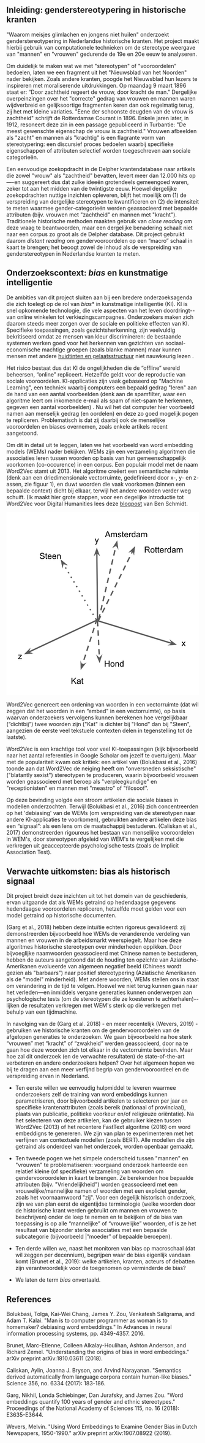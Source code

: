 ## Inleiding: genderstereotypering in historische kranten

"Waarom meisjes glimlachen en jongens niet huilen" onderzoekt genderstereotypering in Nederlandse historische kranten. Het project maakt hierbij gebruik van computationele technieken om de stereotype weergave van "mannen" en "vrouwen" gedurende de 19e en 20e eeuw te analyseren.

Om duidelijk te maken wat we met "stereotypen" of "vooroordelen" bedoelen, laten we een fragment uit het "Nieuwsblad van het Noorden" nader bekijken. Zoals andere kranten, poogde het Nieuwsblad hun lezers te inspireren met moraliserende uitdrukkingen. Op maandag 9 maart 1896 staat er: “Door zachtheid regeert de vrouw, door kracht de man." Dergelijke overpeinzingen over het "correcte" gedrag van vrouwen en mannen waren wijdverbreid en gelijksoortige fragmenten keren dan ook regelmatig terug, zij het met kleine variaties. "Eene der schoonste deugden van de vrouw is zachtheid" schrijft de Rotterdamse Courant in 1896. Enkele jaren later, in 1912, resoneert deze zin in een passage gepubliceerd in Turbantie: "De meest gewenschte eigenschap de vrouw is zachtheid." Vrouwen afbeelden als "zacht" en mannen als "krachtig" is een flagrante vorm van stereotypering: een discursief proces bedoelen waarbij specifieke eigenschappen of attributen selectief worden toegeschreven aan sociale categorieën.

Een eenvoudige zoekopdracht in de Delpher krantendatabase naar artikels die zowel "vrouw" als "zachtheid" bevatten, levert meer dan 12.000 hits op—-en suggereert dus dat zulke ideeën grotendeels gemeengoed waren, zeker tot aan het midden van de twintigste eeuw. Hoewel dergelijke zoekopdrachten nuttige inzichten opleveren, blijft het moeilijk om (1) de verspreiding van dergelijke stereotypen te kwantificeren en (2) de intensiteit te meten waarmee gender-categorieën werden geassocieerd met bepaalde attributen (bijv. vrouwen met "zachtheid" en mannen met "kracht"). Traditionele historische methoden maakten gebruik van _close reading_ om deze vraag te beantwoorden, maar een dergelijke benadering schaalt niet naar een corpus zo groot als de Delpher database. Dit project gebruikt daarom _distant reading_ om gendervooroordelen op een “macro” schaal in kaart te brengen; het beoogt zowel de inhoud als de verspreiding van genderstereotypen in Nederlandse kranten te meten.

## Onderzoekscontext: _bias_ en kunstmatige intelligentie

De ambities van dit project sluiten aan bij een bredere onderzoeksagenda die zich toelegt op de rol van _bias_* in kunstmatige intelligentie (KI). KI is snel opkomende technologie, die vele aspecten van het leven doordringt--van online winkelen tot verkiezingscampagnes. Onderzoekers maken zich daarom steeds meer zorgen over de sociale en politieke effecten van KI. Specifieke toepassingen, zoals gezichtsherkenning, zijn veelvuldig bekritiseerd omdat ze mensen van kleur discrimineren: de bestaande systemen werken goed voor het herkennen van gezichten van sociaal-economische machtige groepen (zoals blanke mannen) maar kunnen mensen met andere [huidtinten en gelaatsstructuur](https://www.ted.com/talks/joy_buolamwini_how_i_m_fighting_bias_in_algorithms?language=en) niet nauwkeurig lezen .

Het risico bestaat dus dat KI de ongelijkheden die de “offline” wereld beheersen, “online” repliceert. Hetzelfde geldt voor de reproductie van sociale vooroordelen. KI-applicaties zijn vaak gebaseerd op "Machine Learning", een techniek waarbij computers een bepaald gedrag "leren" aan de hand van een aantal voorbeelden (denk aan de spamfilter, waar een algoritme leert om inkomende e-mail als spam of niet-spam te herkennen, gegeven een aantal voorbeelden) . Nu wil het dat computer hier voorbeeld namen aan menselijk gedrag (en oordelen) en deze zo goed mogelijk pogen te repliceren. Problematisch is dat zij daarbij ook de menselijke vooroordelen en biases overnemen, zoals enkele artikels recent aangetoond.

Om dit in detail uit te leggen, laten we het voorbeeld van word embedding models (WEMs) nader bekijken. WEMs zijn een verzameling algoritmen die associaties leren tussen woorden op basis van hun gemeenschappelijk voorkomen (co-occurence) in een corpus. Een populair model met de naam Word2Vec stamt uit 2013. Het algoritme creëert een semantische ruimte (denk aan een driedimensionale vectorruimte, gedefinieerd door x-, y- en z-assen, zie figuur 1), en duwt woorden die vaak voorkomen (binnen een bepaalde context) dicht bij elkaar, terwijl het andere woorden verder weg schuift. (Ik maakt hier grote stappen, voor een degelijke introductie tot Word2Vec voor Digital Humanities lees deze [blogpost](http://bookworm.benschmidt.org/posts/2015-10-25-Word-Embeddings.html) van Ben Schmidt.

![Voorbeeld van een drie-dimensionale word embedding ruimte](./figures/figuur1.png)

Word2Vec genereert een ordening van woorden in een vectorruimte (dat wil zeggen dat het woorden in een “embed" in een vectorruimte), op basis waarvan onderzoekers vervolgens kunnen berekenen hoe vergelijkbaar (“dichtbij”) twee woorden zijn ("Kat" is dichter bij "Hond" dan bij "Steen", aangezien de eerste veel tekstuele contexten delen in tegenstelling tot de laatste).

Word2Vec is een krachtige tool voor veel KI-toepassingen (kijk bijvoorbeeld naar het aantal referenties in Google Scholar om jezelf te overtuigen). Maar met de populariteit kwam ook kritiek: een artikel van (Bolukbasi et al., 2016) toonde aan dat Word2Vec de neiging heeft om "onversneden seksistische" ("blatantly sexist") stereotypen te produceren, waarin bijvoorbeeld vrouwen worden geassocieerd met beroep als "verpleegkundige" en "receptionisten" en mannen met "meastro" of "filosoof".

Op deze bevinding volgde een stroom artikelen die sociale biases in modellen onderzochten. Terwijl (Bolukbasi et al., 2016) zich concentreerden op het 'debiasing' van de WEMs (om verspreiding van de stereotypen naar andere KI-applicaties te voorkomen), gebruikten andere artikelen deze bias een “signaal”: als een lens om de maatschappij bestuderen.  (Caliskan et al., 2017) demonstreerden rigoureus het bestaan van menselijke vooroordelen in WEM's, door stereotypen afgeleid van WEM's te vergelijken met die verkregen uit geaccepteerde psychologische tests (zoals de Implicit Association Test).

## Verwachte uitkomsten: bias als historisch signaal

Dit project breidt deze inzichten uit tot het domein van de geschiedenis, ervan uitgaande dat als WEMs getraind op hedendaagse gegevens hedendaagse vooroordelen repliceren, hetzelfde moet gelden voor een model getraind op historische documenten.

(Garg et al., 2018) hebben deze intuïtie echten rigoreus gevalideerd: zij demonstreerden bijvoorbeeld hoe WEMs de veranderende verdeling van mannen en vrouwen in de arbeidsmarkt weerspiegelt. Maar hoe deze algoritmes historische stereotypen over minderheden oppikken. Door bijvoeglijke naamwoorden geassocieerd met Chinese namen te bestuderen, hebben de auteurs aangetoond dat de houding ten opzichte van Aziatische-Amerikanen evolueerde van algemeen negatief beeld (Chinees wordt gezien als "barbaars") naar positief stereotypering (Aziatische Amerikanen als de "model" minderheid). Met andere woorden, WEMs stellen ons in staat om verandering in de tijd te volgen. Hoewel we niet terug kunnen gaan naar het verleden—en inmiddels vergane generaties kunnen onderwerpen aan psychologische tests (om de stereotypen die ze koesteren te achterhalen)--lijken de resultaten verkregen met WEM's sterk op die verkregen met behulp van een tijdmachine.

In navolging van de (Garg et al. 2018) - en meer recentelijk (Wevers, 2019) - gebruiken we historische kranten om de gendervooroordelen van de afgelopen generaties te onderzoeken. We gaan bijvoorbeeld na hoe sterk “vrouwen” met “kracht” of “zwakheid” werden geassocieerd, door na te gaan hoe deze woorden zich tot elkaar in de vectorruimte bevinden. Maar hoe zal dit onderzoek (en de verwachte resultaten) de state-of-the-art verbeteren en andere onderzoekers helpen? Over het algemeen hopen we bij te dragen aan een meer verfijnd begrip van gendervooroordeel en de verspreiding ervan in Nederland.

- Ten eerste willen we eenvoudig hulpmiddel te leveren waarmee onderzoekers zelf de training van word embeddings kunnen parametriseren, door bijvoorbeeld artikelen te selecteren per jaar en specifieke krantenattributen (zoals bereik (nationaal of provinciaal), plaats van publicatie, politieke voorkeur en/of religieuze oriëntatie). Na het selecteren van deze artikelen, kan de gebruiker kiezen tussen Word2Vec (2013) of het recentere FastText algoritme (2016) om word embeddigns te genereren. We zijn van plan te experimenteren met het verfijnen van contextuele modellen (zoals BERT). Alle modellen die zijn getraind als onderdeel van het onderzoek, worden openbaar gemaakt.

- Ten tweede pogen we het simpele onderscheid tussen "mannen" en "vrouwen" te problematiseren: voorgaand onderzoek hanteerde een relatief kleine (of specifieke) verzameling van woorden om gendervooroordelen in kaart te brengen. Ze berekenden hoe bepaalde attributen (bijv. "Vriendelijkheid") worden geassocieerd met een vrouwelijke/mannelijke namen of woorden met een expliciet gender, zoals het voornaamwoord "zij". Voor een degelijk historisch onderzoek, zijn we van plan eerst de eigentijdse terminologie (welke woorden door de historische krant werden gebruikt om mannen en vrouwen te beschrijven) onder de loep te nemen en te bekijken of de bias van toepassing is op alle “mannelijke” of “vrouwelijke” woorden, of is ze het resultaat van bijzonder sterke associaties met een bepaalde subcategorie (bijvoorbeeld |”moeder” of bepaalde beroepen).

- Ten derde willen we, naast het monitoren van bias op macroschaal (dat wil zeggen per decennium), begrijpen waar de bias eigenlijk vandaan komt (Brunet et al., 2019): welke artikelen, kranten, acteurs of debatten zijn verantwoordelijk voor de toegenomen op verminderde de bias? 

* We laten de term _bias_ onvertaald.

## References

Bolukbasi, Tolga, Kai-Wei Chang, James Y. Zou, Venkatesh Saligrama, and Adam T. Kalai. "Man is to computer programmer as woman is to homemaker? debiasing word embeddings." In Advances in neural information processing systems, pp. 4349-4357. 2016.

Brunet, Marc-Etienne, Colleen Alkalay-Houlihan, Ashton Anderson, and Richard Zemel. "Understanding the origins of bias in word embeddings." arXiv preprint arXiv:1810.03611 (2018).	

Caliskan, Aylin, Joanna J. Bryson, and Arvind Narayanan. "Semantics derived automatically from language corpora contain human-like biases." Science 356, no. 6334 (2017): 183-186.

Garg, Nikhil, Londa Schiebinger, Dan Jurafsky, and James Zou. "Word embeddings quantify 100 years of gender and ethnic stereotypes." Proceedings of the National Academy of Sciences 115, no. 16 (2018): E3635-E3644.

Wevers, Melvin. "Using Word Embeddings to Examine Gender Bias in Dutch Newspapers, 1950-1990." arXiv preprint arXiv:1907.08922 (2019).

